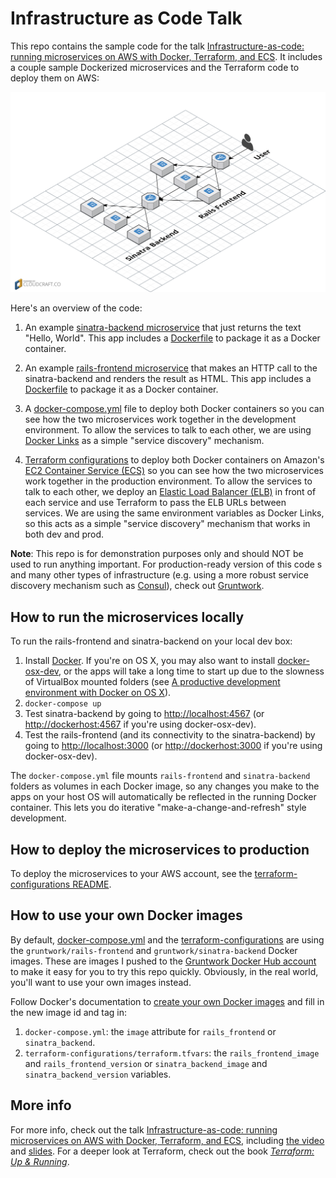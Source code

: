 # Infrastructure as Code Talk

This repo contains the sample code for the talk [Infrastructure-as-code: running microservices on AWS with Docker,
Terraform, and ECS](http://www.ybrikman.com/writing/2016/03/31/infrastructure-as-code-microservices-aws-docker-terraform-ecs/).
It includes a couple sample Dockerized microservices and the Terraform code to deploy them on AWS:

![Architecture](/_docs/architecture.png)

Here's an overview of the code:

1. An example [sinatra-backend microservice](./sinatra-backend) that just returns the text "Hello, World". This app
   includes a [Dockerfile](./sinatra-backend/Dockerfile) to package it as a Docker container.

1. An example [rails-frontend microservice](./rails-frontend) that makes an HTTP call to the sinatra-backend and
   renders the result as HTML. This app includes a [Dockerfile](./rails-frontend/Dockerfile) to package it as a Docker
   container.

1. A [docker-compose.yml](./docker-compose.yml) file to deploy both Docker containers so you can see how the two
   microservices work together in the development environment. To allow the services to talk to each other, we are
   using [Docker Links](https://docs.docker.com/engine/userguide/networking/default_network/dockerlinks/) as a simple
   "service discovery" mechanism.

1. [Terraform configurations](./terraform-configurations) to deploy both Docker containers on Amazon's
   [EC2 Container Service (ECS)](https://aws.amazon.com/ecs/) so you can see how the two microservices work together in
   the production environment. To allow the services to talk to each other, we deploy an [Elastic Load Balancer
   (ELB)](https://aws.amazon.com/elasticloadbalancing/) in front of each service and use Terraform to pass the ELB
   URLs between services. We are using the same environment variables as Docker Links, so this acts as a simple
   "service discovery" mechanism that works in both dev and prod.

**Note**: This repo is for demonstration purposes only and should NOT be used to run anything important. For
production-ready version of this code s and many other types of infrastructure (e.g. using a more robust service
discovery mechanism such as [Consul](https://www.consul.io/)), check out [Gruntwork](http://www.gruntwork.io/).

## How to run the microservices locally

To run the rails-frontend and sinatra-backend on your local dev box:

1. Install [Docker](https://www.docker.com/). If you're on OS X, you may also want to install
   [docker-osx-dev](https://github.com/brikis98/docker-osx-dev), or the apps will take a long time to start up due
   to the slowness of VirtualBox mounted folders (see [A productive development environment with Docker on OS
   X](http://www.ybrikman.com/writing/2015/05/19/docker-osx-dev/)).
2. `docker-compose up`
3. Test sinatra-backend by going to [http://localhost:4567]() (or [http://dockerhost:4567]() if you're using
   docker-osx-dev).
4. Test the rails-frontend (and its connectivity to the sinatra-backend) by going to [http://localhost:3000]() (or
   [http://dockerhost:3000]() if you're using docker-osx-dev).

The `docker-compose.yml` file mounts `rails-frontend` and `sinatra-backend` folders as volumes in each Docker image, so
any changes you make to the apps on your host OS will automatically be reflected in the running Docker container. This
lets you do iterative "make-a-change-and-refresh" style development.

## How to deploy the microservices to production

To deploy the microservices to your AWS account, see the [terraform-configurations README](./terraform-configurations).

## How to use your own Docker images

By default, [docker-compose.yml](./docker-compose.yml) and the [terraform-configurations](./terraform-configurations) 
are using the `gruntwork/rails-frontend` and `gruntwork/sinatra-backend` Docker images. These are images I pushed to 
the [Gruntwork Docker Hub account](https://hub.docker.com/r/gruntwork/rails-example-app/) to make it easy for you to 
try this repo quickly. Obviously, in the real world, you'll want to use your own images instead.

Follow Docker's documentation to [create your own Docker
images](https://docs.docker.com/engine/userguide/containers/dockerimages/) and fill in the new image id and tag in:

1. `docker-compose.yml`: the `image` attribute for `rails_frontend` or `sinatra_backend`.
2. `terraform-configurations/terraform.tfvars`: the `rails_frontend_image` and `rails_frontend_version` or
   `sinatra_backend_image` and `sinatra_backend_version` variables.

## More info

For more info, check out the talk [Infrastructure-as-code: running microservices on AWS with Docker, Terraform, and
ECS](http://www.ybrikman.com/writing/2016/03/31/infrastructure-as-code-microservices-aws-docker-terraform-ecs/),
including [the video](https://vimeo.com/167706949) and
[slides](http://www.slideshare.net/brikis98/infrastructure-as-code-running-microservices-on-aws-using-docker-terraform-and-ecs?ref=http://www.ybrikman.com/writing/2016/03/31/infrastructure-as-code-microservices-aws-docker-terraform-ecs/).
For a deeper look at Terraform, check out the book *[Terraform: Up & Running](http://www.terraformupandrunning.com/)*.